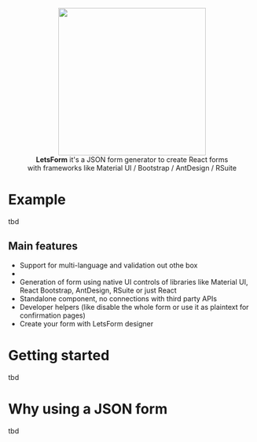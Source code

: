<p align="center">
  <img width="300" src="https://raw.githubusercontent.com/guidone/lets-form/main/scripts/assets/logo-ext%403x.png">
  <br/>
  <b>LetsForm</b> it's a JSON form generator to create React forms <br/>
  with frameworks like Material UI / Bootstrap / AntDesign / RSuite
</p>

# Example
tbd

## Main features
* Support for multi-language and validation out othe box
* 
* Generation of form using native UI controls of libraries like Material UI, React Bootstrap, AntDesign, RSuite or just React
* Standalone component, no connections with third party APIs
* Developer helpers (like disable the whole form or use it as plaintext for confirmation pages)
* Create your form with LetsForm designer
# Getting started
tbd

# Why using a JSON form
tbd
